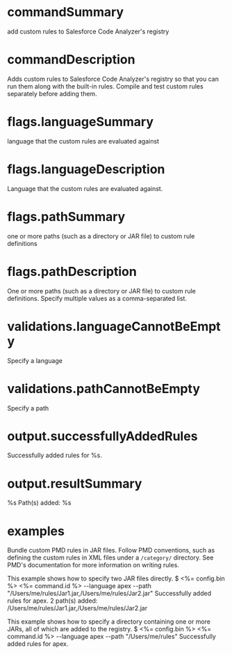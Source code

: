 # commandSummary

add custom rules to Salesforce Code Analyzer's registry

# commandDescription

Adds custom rules to Salesforce Code Analyzer's registry so that you can run them along with the built-in rules. Compile and test custom rules separately before adding them.

# flags.languageSummary

language that the custom rules are evaluated against

# flags.languageDescription

Language that the custom rules are evaluated against.

# flags.pathSummary

one or more paths (such as a directory or JAR file) to custom rule definitions

# flags.pathDescription

One or more paths (such as a directory or JAR file) to custom rule definitions. Specify multiple values as a comma-separated list.

# validations.languageCannotBeEmpty

Specify a language

# validations.pathCannotBeEmpty

Specify a path

# output.successfullyAddedRules

Successfully added rules for %s.

# output.resultSummary

%s Path(s) added: %s

# examples

Bundle custom PMD rules in JAR files. Follow PMD conventions, such as defining the custom rules in XML files under a `/category/` directory.
See PMD's documentation for more information on writing rules.

This example shows how to specify two JAR files directly.
	$ <%= config.bin %> <%= command.id %> --language apex --path "/Users/me/rules/Jar1.jar,/Users/me/rules/Jar2.jar"
		Successfully added rules for apex.
		2 path(s) added:
		/Users/me/rules/Jar1.jar,/Users/me/rules/Jar2.jar

This example shows how to specify a directory containing one or more JARs, all of which are added to the registry.
	$ <%= config.bin %> <%= command.id %> --language apex --path "/Users/me/rules"
		Successfully added rules for apex.

